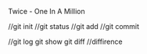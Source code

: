 Twice - One In A Million

//git init
//git status
//git add
//git commit

//git log
git show
git diff //diffirence